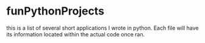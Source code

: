 # funPythonProjects
this is a list of several short applications I wrote in python.
Each file will have its information located within the actual code once ran.

